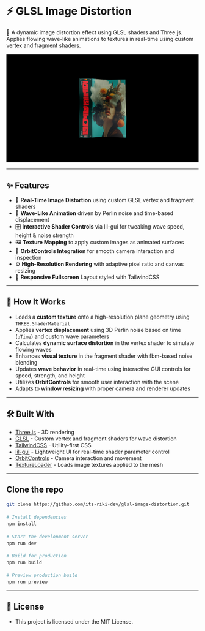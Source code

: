 # ⚡ GLSL Image Distortion

🎥 A dynamic image distortion effect using GLSL shaders and Three.js. Applies flowing wave-like animations to textures in real-time using custom vertex and fragment shaders.

[![HomeSS](public/heropage.png)](https://glsl-image-distortion.vercel.app/)

---

## ✨ Features

- 🎥 **Real-Time Image Distortion** using custom GLSL vertex and fragment shaders
- 🌊 **Wave-Like Animation** driven by Perlin noise and time-based displacement
- 🎛️ **Interactive Shader Controls** via lil-gui for tweaking wave speed, height & noise strength
- 🖼️ **Texture Mapping** to apply custom images as animated surfaces
- 🧭 **OrbitControls Integration** for smooth camera interaction and inspection
- ⚙️ **High-Resolution Rendering** with adaptive pixel ratio and canvas resizing
- 💅 **Responsive Fullscreen** Layout styled with TailwindCSS

---

## 🧠 How It Works

- Loads a **custom texture** onto a high-resolution plane geometry using `THREE.ShaderMaterial`
- Applies **vertex displacement** using 3D Perlin noise based on time (`uTime`) and custom wave parameters
- Calculates **dynamic surface distortion** in the vertex shader to simulate flowing waves
- Enhances **visual texture** in the fragment shader with fbm-based noise blending
- Updates **wave behavior** in real-time using interactive GUI controls for speed, strength, and height
- Utilizes **OrbitControls** for smooth user interaction with the scene
- Adapts to **window resizing** with proper camera and renderer updates

---

## 🛠️ Built With

- [Three.js](https://threejs.org/) - 3D rendering
- [GLSL](https://thebookofshaders.com/) - Custom vertex and fragment shaders for wave distortion
- [TailwindCSS](https://tailwindcss.com/) - Utility-first CSS
- [lil-gui](https://github.com/georgealways/lil-gui) - Lightweight UI for real-time shader parameter control
- [OrbitControls](https://threejs.org/docs/#examples/en/controls/OrbitControls) - Camera interaction and movement
- [TextureLoader](https://threejs.org/docs/#api/en/loaders/TextureLoader) - Loads image textures applied to the mesh

---

## Clone the repo

```bash
git clone https://github.com/its-riki-dev/glsl-image-distortion.git

# Install dependencies
npm install

# Start the development server
npm run dev

# Build for production
npm run build

# Preview production build
npm run preview
```

---

## 📄 License

- This project is licensed under the MIT License.
